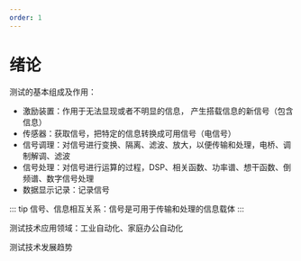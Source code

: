 ```yaml
---
order: 1
---
```


# 绪论

测试的基本组成及作用：
- 激励装置：作用于无法显现或者不明显的信息， 产生搭载信息的新信号（包含信息）
- 传感器：获取信号，把特定的信息转换成可用信号（电信号）
- 信号调理：对信号进行变换、隔离、滤波、放大，以便传输和处理，电桥、调制解调、滤波
- 信号处理：对信号进行运算的过程，DSP、相关函数、功率谱、想干函数、倒频谱、数字信号处理
- 数据显示记录：记录信号

::: tip
信号、信息相互关系：信号是可用于传输和处理的信息载体
:::

测试技术应用领域：工业自动化、家庭办公自动化

测试技术发展趋势
